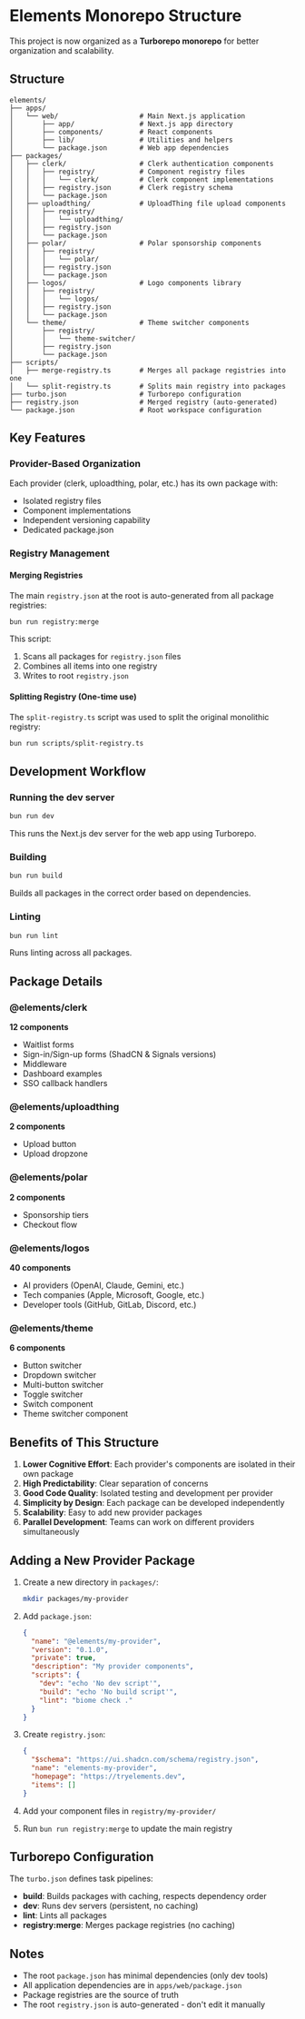 # Elements Monorepo Structure

This project is now organized as a **Turborepo monorepo** for better organization and scalability.

## Structure

```
elements/
├── apps/
│   └── web/                    # Main Next.js application
│       ├── app/                # Next.js app directory
│       ├── components/         # React components
│       ├── lib/                # Utilities and helpers
│       └── package.json        # Web app dependencies
├── packages/
│   ├── clerk/                  # Clerk authentication components
│   │   ├── registry/           # Component registry files
│   │   │   └── clerk/          # Clerk component implementations
│   │   ├── registry.json       # Clerk registry schema
│   │   └── package.json
│   ├── uploadthing/            # UploadThing file upload components
│   │   ├── registry/
│   │   │   └── uploadthing/
│   │   ├── registry.json
│   │   └── package.json
│   ├── polar/                  # Polar sponsorship components
│   │   ├── registry/
│   │   │   └── polar/
│   │   ├── registry.json
│   │   └── package.json
│   ├── logos/                  # Logo components library
│   │   ├── registry/
│   │   │   └── logos/
│   │   ├── registry.json
│   │   └── package.json
│   └── theme/                  # Theme switcher components
│       ├── registry/
│       │   └── theme-switcher/
│       ├── registry.json
│       └── package.json
├── scripts/
│   ├── merge-registry.ts       # Merges all package registries into one
│   └── split-registry.ts       # Splits main registry into packages
├── turbo.json                  # Turborepo configuration
├── registry.json               # Merged registry (auto-generated)
└── package.json                # Root workspace configuration
```

## Key Features

### Provider-Based Organization
Each provider (clerk, uploadthing, polar, etc.) has its own package with:
- Isolated registry files
- Component implementations
- Independent versioning capability
- Dedicated package.json

### Registry Management

#### Merging Registries
The main `registry.json` at the root is auto-generated from all package registries:

```bash
bun run registry:merge
```

This script:
1. Scans all packages for `registry.json` files
2. Combines all items into one registry
3. Writes to root `registry.json`

#### Splitting Registry (One-time use)
The `split-registry.ts` script was used to split the original monolithic registry:

```bash
bun run scripts/split-registry.ts
```

## Development Workflow

### Running the dev server
```bash
bun run dev
```

This runs the Next.js dev server for the web app using Turborepo.

### Building
```bash
bun run build
```

Builds all packages in the correct order based on dependencies.

### Linting
```bash
bun run lint
```

Runs linting across all packages.

## Package Details

### @elements/clerk
**12 components**
- Waitlist forms
- Sign-in/Sign-up forms (ShadCN & Signals versions)
- Middleware
- Dashboard examples
- SSO callback handlers

### @elements/uploadthing
**2 components**
- Upload button
- Upload dropzone

### @elements/polar
**2 components**
- Sponsorship tiers
- Checkout flow

### @elements/logos
**40 components**
- AI providers (OpenAI, Claude, Gemini, etc.)
- Tech companies (Apple, Microsoft, Google, etc.)
- Developer tools (GitHub, GitLab, Discord, etc.)

### @elements/theme
**6 components**
- Button switcher
- Dropdown switcher
- Multi-button switcher
- Toggle switcher
- Switch component
- Theme switcher component

## Benefits of This Structure

1. **Lower Cognitive Effort**: Each provider's components are isolated in their own package
2. **High Predictability**: Clear separation of concerns
3. **Good Code Quality**: Isolated testing and development per provider
4. **Simplicity by Design**: Each package can be developed independently
5. **Scalability**: Easy to add new provider packages
6. **Parallel Development**: Teams can work on different providers simultaneously

## Adding a New Provider Package

1. Create a new directory in `packages/`:
   ```bash
   mkdir packages/my-provider
   ```

2. Add `package.json`:
   ```json
   {
     "name": "@elements/my-provider",
     "version": "0.1.0",
     "private": true,
     "description": "My provider components",
     "scripts": {
       "dev": "echo 'No dev script'",
       "build": "echo 'No build script'",
       "lint": "biome check ."
     }
   }
   ```

3. Create `registry.json`:
   ```json
   {
     "$schema": "https://ui.shadcn.com/schema/registry.json",
     "name": "elements-my-provider",
     "homepage": "https://tryelements.dev",
     "items": []
   }
   ```

4. Add your component files in `registry/my-provider/`

5. Run `bun run registry:merge` to update the main registry

## Turborepo Configuration

The `turbo.json` defines task pipelines:

- **build**: Builds packages with caching, respects dependency order
- **dev**: Runs dev servers (persistent, no caching)
- **lint**: Lints all packages
- **registry:merge**: Merges package registries (no caching)

## Notes

- The root `package.json` has minimal dependencies (only dev tools)
- All application dependencies are in `apps/web/package.json`
- Package registries are the source of truth
- The root `registry.json` is auto-generated - don't edit it manually
